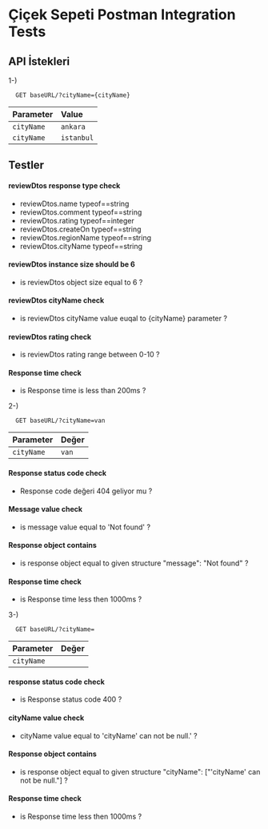
# Çiçek Sepeti Postman Integration Tests


## API İstekleri

1-)
```http
  GET baseURL/?cityName={cityName}
```

| Parameter | Value     | 
| :--------- | :--------- |
| `cityName` | `ankara`   | 
| `cityName` | `istanbul` |

## Testler
#### reviewDtos response type check

- reviewDtos.name typeof==string 
- reviewDtos.comment typeof==string 
- reviewDtos.rating typeof==integer
- reviewDtos.createOn typeof==string
- reviewDtos.regionName typeof==string
- reviewDtos.cityName typeof==string

#### reviewDtos instance size should be 6

- is reviewDtos object size equal to 6 ? 

#### reviewDtos cityName check 

- is reviewDtos cityName value euqal to {cityName} parameter ?

#### reviewDtos rating check

- is reviewDtos rating range between 0-10 ?

#### Response time check
- is Response time is less than 200ms ?

2-) 
```http
  GET baseURL/?cityName=van
```


| Parameter  | Değer     | 
| :--------  | :-------- |
| `cityName` | `van`     | 


#### Response status code check
- Response code değeri 404 geliyor mu ?
#### Message value check
- is message value equal to 'Not found' ?
#### Response object contains
- is response object equal to given structure "message": "Not found" ?
#### Response time check
- is Response time less then 1000ms ?

3-)
```http
  GET baseURL/?cityName=
```
| Parameter | Değer    | 
| :-------- | :------- |
| `cityName`|          | 

#### response status code check
- is Response status code 400 ?
#### cityName value check
- cityName value equal to 'cityName' can not be null.'  ?
#### Response object contains
- is response object equal to given structure "cityName": ["'cityName' can not be null."] ?
#### Response time check
- is Response time less then 1000ms ?
  
